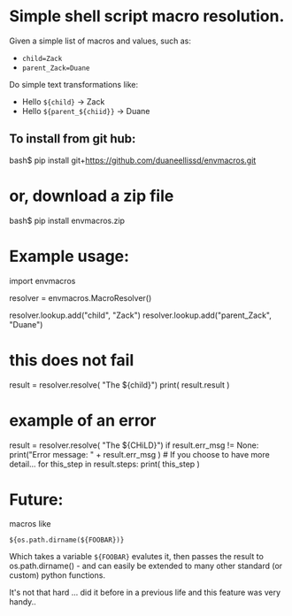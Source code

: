 # Simple shell script macro resolution.

Given a simple list of macros and values, such as:

* `child=Zack`
* `parent_Zack=Duane`
	
Do simple text transformations like:  
* Hello `${child}` -> Zack
* Hello `${parent_${chiid}}` -> Duane

## To install from git hub:

   bash$ pip install git+https://github.com/duaneellissd/envmacros.git
   
   # or, download a zip file
   
   bash$ pip install envmacros.zip

# Example usage:

   import envmacros
   
   resolver = envmacros.MacroResolver()
   
   resolver.lookup.add("child", "Zack")
   resolver.lookup.add("parent_Zack", "Duane")
   
   # this does not fail
   result = resolver.resolve( "The ${child}")
   print( result.result )
   
   # example of an error
   result = resolver.resolve( "The ${CHiLD}")
   if result.err_msg != None:
	   print("Error message: " + result.err_msg )
	   # If you choose to have more detail...
	   for this_step in result.steps:
			print( this_step )

# Future:
 
macros like  

    ${os.path.dirname(${FOOBAR})}

Which takes a variable `${FOOBAR}` evalutes it, then passes the 
result to os.path.dirname() - and can easily be extended to many
other standard (or custom) python functions.

It's not that hard ... did it before in a previous life 
and this feature was very handy..
	